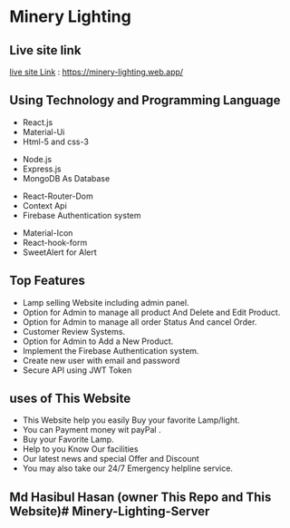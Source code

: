 # Minery Lighting

## Live site link

[live site Link](https://minery-lighting.web.app/) : https://minery-lighting.web.app/

## Using Technology and Programming Language

- React.js
- Material-Ui
- Html-5 and css-3

* Node.js
* Express.js
* MongoDB As Database

- React-Router-Dom
- Context Api
- Firebase Authentication system

* Material-Icon
* React-hook-form
* SweetAlert for Alert

## Top Features

- Lamp selling Website including admin panel.
- Option for Admin to manage all product And Delete and Edit Product.
- Option for Admin to manage all order Status And cancel Order.
- Customer Review Systems.
- Option for Admin to Add a New Product.
- Implement the Firebase Authentication system.
- Create new user with email and password
- Secure API using JWT Token

## uses of This Website

- This Website help you easily Buy your favorite Lamp/light.
- You can Payment money wit payPal .
- Buy your Favorite Lamp.
- Help to you Know Our facilities
- Our latest news and special Offer and Discount
- You may also take our 24/7 Emergency helpline service.

## Md Hasibul Hasan (owner This Repo and This Website)#   M i n e r y - L i g h t i n g - S e r v e r  
 
